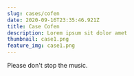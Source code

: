 ```yaml
---
slug: cases/cofen
date: 2020-09-16T23:35:46.921Z
title: Case Cofen
description: Lorem ipsum sit dolor amet
thumbnail: case1.png
feature_img: case1.png
---
```

Please don't stop the music.